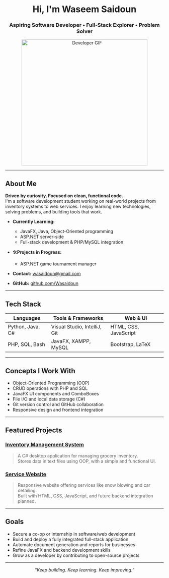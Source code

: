 <h1 align="center">Hi, I'm Waseem Saidoun</h1>
<h3 align="center">Aspiring Software Developer • Full-Stack Explorer • Problem Solver</h3>

<p align="center">
  <img src="https://media.giphy.com/media/qgQUggAC3Pfv687qPC/giphy.gif" width="400" alt="Developer GIF" />
</p>

---

## About Me

**Driven by curiosity. Focused on clean, functional code.**  
I'm a software development student working on real-world projects from inventory systems to web services. I enjoy learning new technologies, solving problems, and building tools that work.

- **Currently Learning:**  
  - JavaFX, Java, Object-Oriented programming
  - ASP.NET server-side
  - Full-stack development & PHP/MySQL integration

- 🛠**Projects in Progress:**  
  - ASP.NET game tournament manager

- **Contact:** wasaidoun@gmail.com  
- **GitHub:** [github.com/Wasaidoun](https://github.com/Wasaidoun)

---

## Tech Stack

| Languages            | Tools & Frameworks             | Web & UI                 |
|----------------------|--------------------------------|--------------------------|
| Python, Java, C#     | Visual Studio, IntelliJ, Git   | HTML, CSS, JavaScript    |
| PHP, SQL, Bash       | JavaFX, XAMPP, MySQL           | Bootstrap, LaTeX         |

---

## Concepts I Work With

- Object-Oriented Programming (OOP)  
- CRUD operations with PHP and SQL  
- JavaFX UI components and ComboBoxes  
- File I/O and local data storage (C#)  
- Git version control and GitHub collaboration  
- Responsive design and frontend integration

---

## Featured Projects

### [Inventory Management System](https://github.com/Wasaidoun/Grocery-Inventory-Management-System)
> A C# desktop application for managing grocery inventory.  
Stores data in text files using OOP, with a simple and functional UI.

### [Service Website](https://github.com/Wasaidoun/Service-Website)
> Responsive website offering services like snow blowing and car detailing.  
Built with HTML, CSS, JavaScript, and future backend integration planned.


---

## Goals

- Secure a co-op or internship in software/web development  
- Build and deploy a fully integrated full-stack application  
- Automate document generation and reports for businesses  
- Refine JavaFX and backend development skills  
- Grow as a developer by contributing to open-source projects

---

<p align="center"><i>“Keep building. Keep learning. Keep improving.”</i></p>
